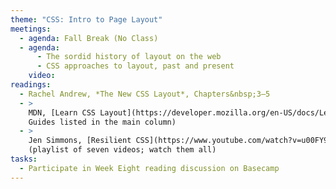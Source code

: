 ```yaml
---
theme: "CSS: Intro to Page Layout"
meetings:
  - agenda: Fall Break (No Class)
  - agenda:
      - The sordid history of layout on the web
      - CSS approaches to layout, past and present
    video:
readings:
  - Rachel Andrew, *The New CSS Layout*, Chapters&nbsp;3–5
  - >
    MDN, [Learn CSS Layout](https://developer.mozilla.org/en-US/docs/Learn/CSS/CSS_layout) (all
    Guides listed in the main column)
  - >
    Jen Simmons, [Resilient CSS](https://www.youtube.com/watch?v=u00FY9vADfQ&list=PLbSquHt1VCf1kpv9WRGMCA9_Nn4vCLZ9Y)
    (playlist of seven videos; watch them all)
tasks:
  - Participate in Week Eight reading discussion on Basecamp
---
```

